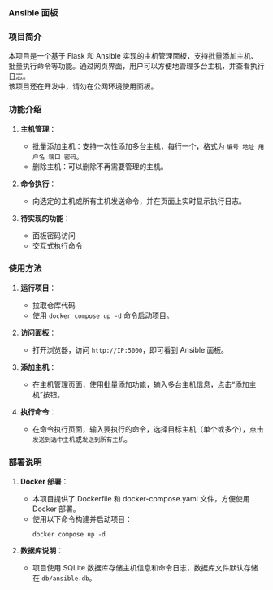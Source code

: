 ### Ansible 面板

### 项目简介
本项目是一个基于 Flask 和 Ansible 实现的主机管理面板，支持批量添加主机、批量执行命令等功能。通过网页界面，用户可以方便地管理多台主机，并查看执行日志。
<br>该项目还在开发中，请勿在公网环境使用面板。

### 功能介绍
1. **主机管理**：
   - 批量添加主机：支持一次性添加多台主机，每行一个，格式为 `编号 地址 用户名 端口 密码`。
   - 删除主机：可以删除不再需要管理的主机。

2. **命令执行**：
   - 向选定的主机或所有主机发送命令，并在页面上实时显示执行日志。

4. **待实现的功能**：
   - 面板密码访问
   - 交互式执行命令


### 使用方法
1. **运行项目**：
   - 拉取仓库代码
   - 使用 `docker compose up -d` 命令启动项目。

2. **访问面板**：
   - 打开浏览器，访问 `http://IP:5000`，即可看到 Ansible 面板。

3. **添加主机**：
   - 在主机管理页面，使用批量添加功能，输入多台主机信息，点击“添加主机”按钮。

4. **执行命令**：
   - 在命令执行页面，输入要执行的命令，选择目标主机（单个或多个），点击`发送到选中主机`或`发送到所有主机`。

### 部署说明
1. **Docker 部署**：
   - 本项目提供了 Dockerfile 和 docker-compose.yaml 文件，方便使用 Docker 部署。
   - 使用以下命令构建并启动项目：
     ```
     docker compose up -d
     ```

2. **数据库说明**：
   - 项目使用 SQLite 数据库存储主机信息和命令日志，数据库文件默认存储在 `db/ansible.db`。

